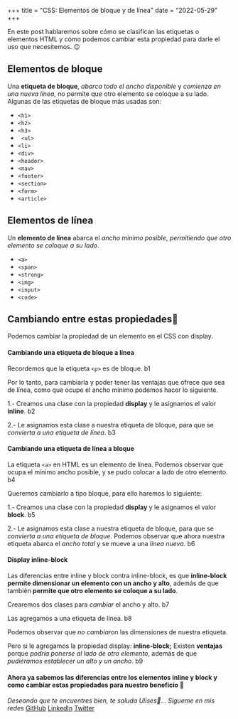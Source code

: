 +++
title = "CSS: Elementos de bloque y de línea"
date = "2022-05-29"
+++

En este post hablaremos sobre cómo se clasifican las etiquetas o elementos HTML y cómo podemos cambiar esta propiedad para darle el uso que necesitemos. 😉
<!--more-->

## Elementos de bloque

Una **etiqueta de bloque**, *abarca todo el ancho disponible* y *comienza en una nueva línea*, no permite que otro elemento se coloque a su lado.
Algunas de las etiquetas de bloque más usadas son:

- ``<h1>``
- ``<h2>``
- ``<h3>``
- `` <ul>`` 
- ``<li>``
- ``<div>``
- ``<header>``
- ``<nav>``
- ``<footer>``
- ``<section>``
- ``<form>``
- ``<article>``

## Elementos de línea

Un **elemento de línea** abarca el *ancho mínimo posible*, *permitiendo que otro elemento se coloque a su lado*.

 - ``<a>``
 -  ``<span>`` 
 -  ``<strong>``
 -  ``<img>`` 
 -  ``<input>`` 
 -  ``<code>``

## Cambiando entre estas propiedades💱

Podemos cambiar la propiedad de un elemento en el CSS con display.

#### Cambiando una etiqueta de bloque a línea

Recordemos que la etiqueta ``<p>`` es de bloque.
b1

Por lo tanto, para cambiarla y poder tener las ventajas que ofrece que sea de línea, como que ocupe el ancho mínimo podemos hacer lo siguiente.

1.- Creamos una clase con la propiedad **display** y le asignamos el valor **inline**.
b2

2.- Le asignamos esta clase a nuestra etiqueta de bloque, para que se *convierta a una etiqueta de línea*.
b3

#### Cambiando una etiqueta de línea a bloque

La etiqueta ``<a>`` en HTML es un elemento de línea. Podemos observar que ocupa el mínimo ancho posible, y se pudo colocar a lado de otro elemento.
b4

Queremos cambiarlo a tipo bloque, para ello haremos lo siguiente:

1.- Creamos una clase con la propiedad **display** y le asignamos el valor **block**.
b5

2.- Le asignamos esta clase a nuestra etiqueta de bloque, para que se *convierta a una etiqueta de bloque*.
Podemos observar que ahora nuestra etiqueta abarca el *ancho total* y se mueve a una *línea nueva*.
b6

#### Display inline-block

Las diferencias entre inline y block contra inline-block, es que **inline-block** **permite dimensionar un elemento con un ancho y alto**, además de que también **permite que otro elemento se coloque a su lado**.

Crearemos dos clases para *cambiar* el ancho y alto.
b7

Las agregamos a una etiqueta de línea.
b8

Podemos observar que *no cambiaron* las dimensiones de nuestra etiqueta.

Pero si le agregamos la propiedad display: **inline-block;**
Existen **ventajas** porque *podría ponerse al lado de otro elemento*, además de que *pudiéramos establecer un alto y un ancho*.
b9

#### Ahora ya sabemos las diferencias entre los elementos inline y block y como cambiar estas propiedades para nuestro beneficio 🚀


*Deseando que te encuentres bien, te saluda Ulises🤵...*
*Sígueme en mis redes*
[GitHub](https://github.com/UlisesOrnelasR)
[LinkedIn](https://www.linkedin.com/in/ulises-ornelas/)
[Twitter](https://twitter.com/UlisesOrnelass)
